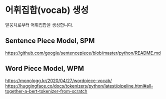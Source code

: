 # 어휘집합(vocab) 생성
말뭉치로부터 어휘집합을 생성합니다.

## Sentence Piece Model, SPM
https://github.com/google/sentencepiece/blob/master/python/README.md

## Word Piece Model, WPM
https://monologg.kr/2020/04/27/wordpiece-vocab/
https://huggingface.co/docs/tokenizers/python/latest/pipeline.html#all-together-a-bert-tokenizer-from-scratch

